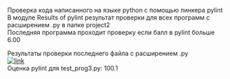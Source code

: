 Проверка кода написанного на языке python с помощью линкера pylint  
В модуле Results of pylint результат проверки для всех программ с расширением .py в папке project2  
Последняя программа проходит проверку если балл в pylint больше 6.00  
  
Результаты проверки последнего файла с расширением .py   
[![link](https://github.com/andrey-andreu/linux-git1/actions/workflows/linter.yml/badge.svg)](https://github.com/andrey-andreu/linux-git1/actions/workflows/linter.yml)  
Оценка pylint для test_prog3.py: 100.1
